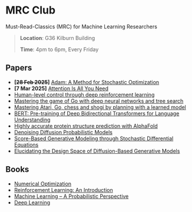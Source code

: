 # MRC Club
Must-Read-Classics (MRC) for Machine Learning Researchers

> **Location**: G36 Kilburn Building
> 
> **Time**: 4pm to 6pm, Every Friday

## Papers
* **[~~28 Feb 2025~~]** [Adam: A Method for Stochastic Optimization](https://arxiv.org/abs/1412.6980)
* **[7 Mar 2025]** [Attention Is All You Need](https://arxiv.org/abs/1706.03762)
* [Human-level control through deep reinforcement learning](https://www.nature.com/articles/nature14236)
* [Mastering the game of Go with deep neural networks and tree search](https://www.nature.com/articles/nature16961)
* [Mastering Atari, Go, chess and shogi by planning with a learned model](https://www.nature.com/articles/s41586-020-03051-4)
* [BERT: Pre-training of Deep Bidirectional Transformers for Language Understanding](https://arxiv.org/abs/1810.04805)
* [Highly accurate protein structure prediction with AlphaFold](https://www.nature.com/articles/s41586-021-03819-2)
* [Denoising Diffusion Probabilistic Models](https://proceedings.neurips.cc/paper_files/paper/2020/file/4c5bcfec8584af0d967f1ab10179ca4b-Paper.pdf)
* [Score-Based Generative Modeling through Stochastic Differential Equations](https://arxiv.org/abs/2011.13456)
* [Elucidating the Design Space of Diffusion-Based Generative Models](https://arxiv.org/abs/2206.00364)

## Books
* [Numerical Optimization](https://www.math.uci.edu/~qnie/Publications/NumericalOptimization.pdf)
* [Reinforcement Learning: An Introduction](https://web.stanford.edu/class/psych209/Readings/SuttonBartoIPRLBook2ndEd.pdf)
* [Machine Learning – A Probabilistic Perspective](https://github.com/kerasking/book-1/blob/master/ML%20Machine%20Learning-A%20Probabilistic%20Perspective.pdf)
* [Deep Learning](https://www.deeplearningbook.org/)

